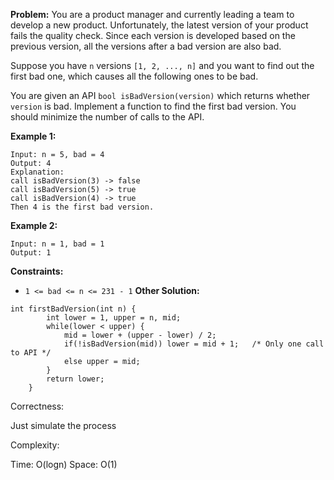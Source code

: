 **Problem:**
You are a product manager and currently leading a team to develop a new product. Unfortunately, the latest version of your product fails the quality check. Since each version is developed based on the previous version, all the versions after a bad version are also bad.

Suppose you have `n` versions `[1, 2, ..., n]` and you want to find out the first bad one, which causes all the following ones to be bad.

You are given an API `bool isBadVersion(version)` which returns whether `version` is bad. Implement a function to find the first bad version. You should minimize the number of calls to the API.

 

**Example 1:**

```
Input: n = 5, bad = 4
Output: 4
Explanation:
call isBadVersion(3) -> false
call isBadVersion(5) -> true
call isBadVersion(4) -> true
Then 4 is the first bad version.
```

**Example 2:**

```
Input: n = 1, bad = 1
Output: 1
```

 

**Constraints:**

- `1 <= bad <= n <= 231 - 1`
**Other Solution:**
```
int firstBadVersion(int n) {
        int lower = 1, upper = n, mid;
        while(lower < upper) {
            mid = lower + (upper - lower) / 2;
            if(!isBadVersion(mid)) lower = mid + 1;   /* Only one call to API */
            else upper = mid;
        }
        return lower;
    }
```
Correctness:

Just simulate the process

Complexity:

Time: O(logn)
Space: O(1)